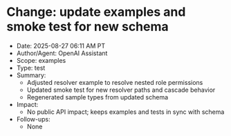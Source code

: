 # Change: update examples and smoke test for new schema

- Date: 2025-08-27 06:11 AM PT
- Author/Agent: OpenAI Assistant
- Scope: examples
- Type: test
- Summary:
  - Adjusted resolver example to resolve nested role permissions
  - Updated smoke test for new resolver paths and cascade behavior
  - Regenerated sample types from updated schema
- Impact:
  - No public API impact; keeps examples and tests in sync with schema
- Follow-ups:
  - None
